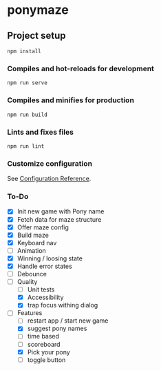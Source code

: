 # ponymaze

## Project setup

```
npm install
```

### Compiles and hot-reloads for development

```
npm run serve
```

### Compiles and minifies for production

```
npm run build
```

### Lints and fixes files

```
npm run lint
```

### Customize configuration

See [Configuration Reference](https://cli.vuejs.org/config/).

### To-Do

- [x] Init new game with Pony name
- [x] Fetch data for maze structure
- [x] Offer maze config
- [x] Build maze
- [x] Keyboard nav
- [ ] Animation
- [x] Winning / loosing state
- [x] Handle error states
- [ ] Debounce
- [ ] Quality
  - [ ] Unit tests
  - [x] Accessibility
  - [x] trap focus withing dialog
- [ ] Features
  - [ ] restart app / start new game
  - [x] suggest pony names
  - [ ] time based
  - [ ] scoreboard
  - [x] Pick your pony
  - [ ] toggle button
